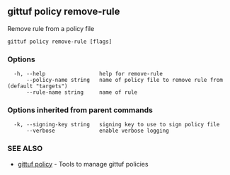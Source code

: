 ## gittuf policy remove-rule

Remove rule from a policy file

```
gittuf policy remove-rule [flags]
```

### Options

```
  -h, --help                 help for remove-rule
      --policy-name string   name of policy file to remove rule from (default "targets")
      --rule-name string     name of rule
```

### Options inherited from parent commands

```
  -k, --signing-key string   signing key to use to sign policy file
      --verbose              enable verbose logging
```

### SEE ALSO

* [gittuf policy](gittuf_policy.md)	 - Tools to manage gittuf policies

